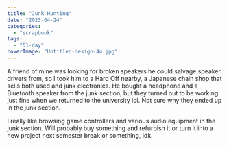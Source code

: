 ```yaml
---
title: "Junk Hunting"
date: "2023-04-24"
categories: 
  - "scrapbook"
tags: 
  - "51-day"
coverImage: "Untitled-design-44.jpg"
---
```

<!--more-->

A friend of mine was looking for broken speakers he could salvage speaker drivers from, so I took him to a Hard Off nearby, a Japanese chain shop that sells both used and junk electronics. He bought a headphone and a Bluetooth speaker from the junk section, but they turned out to be working just fine when we returned to the university lol. Not sure why they ended up in the junk section.

I really like browsing game controllers and various audio equipment in the junk section. Will probably buy something and refurbish it or turn it into a new project next semester break or something, idk.
